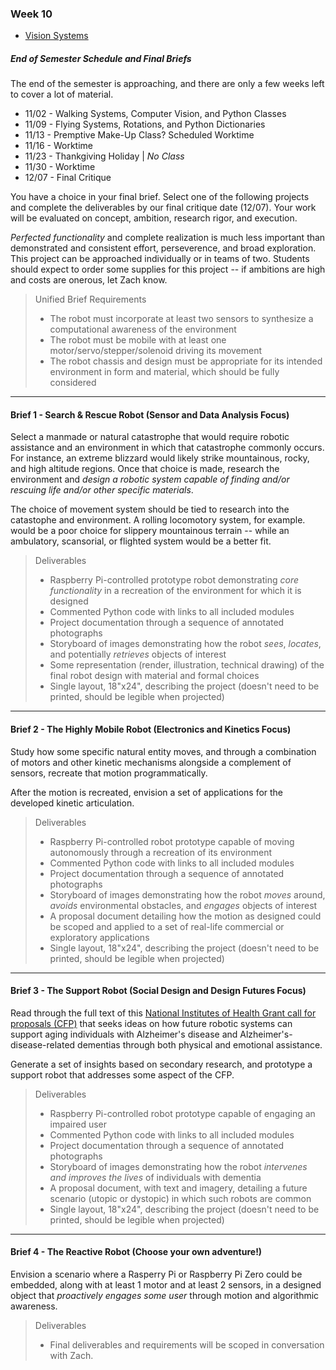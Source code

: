 ### Week 10

- [Vision Systems](vision.md)

##### End of Semester Schedule and Final Briefs
The end of the semester is approaching, and there are only a few weeks left to cover a lot of material.

- 11/02 - Walking Systems, Computer Vision, and Python Classes
- 11/09 - Flying Systems, Rotations, and Python Dictionaries
- 11/13 - Premptive Make-Up Class? Scheduled Worktime
- 11/16 - Worktime
- 11/23 - Thankgiving Holiday | *No Class*
- 11/30 - Worktime
- 12/07 - Final Critique

You have a choice in your final brief. Select one of the following projects and complete the deliverables by our final critique date (12/07). Your work will be evaluated on concept, ambition, research rigor, and execution.

*Perfected functionality* and complete realization is much less important than demonstrated and consistent effort, perseverence, and broad exploration. This project can be approached individually or in teams of two. Students should expect to order some supplies for this project -- if ambitions are high and costs are onerous, let Zach know.

> Unified Brief Requirements
> - The robot must incorporate at least two sensors to synthesize a computational awareness of the environment
> - The robot must be mobile with at least one motor/servo/stepper/solenoid driving its movement  
> - The robot chassis and design must be appropriate for its intended environment in form and material, which should be fully considered

-----

#### Brief 1 - Search & Rescue Robot (Sensor and Data Analysis Focus)

Select a manmade or natural catastrophe that would require robotic assistance and an environment in which that catastrophe commonly occurs. For instance, an extreme blizzard would likely strike mountainous, rocky, and high altitude regions. Once that choice is made, research the environment and *design a robotic system capable of finding and/or rescuing life and/or other specific materials*.

The choice of movement system should be tied to research into the catastophe and environment. A rolling locomotory system, for example. would be a poor choice for slippery mountainous terrain -- while an ambulatory, scansorial, or flighted system would be a better fit.

> Deliverables
>- Raspberry Pi-controlled prototype robot demonstrating *core functionality* in a recreation of the environment for which it is designed
>- Commented Python code with links to all included modules
>- Project documentation through a sequence of annotated photographs 
>- Storyboard of images demonstrating how the robot *sees*, *locates*, and potentially *retrieves* objects of interest
>- Some representation (render, illustration, technical drawing) of the final robot design with material and formal choices
>- Single layout, 18"x24", describing the project (doesn't need to be printed, should be legible when projected)

-----

#### Brief 2 - The Highly Mobile Robot (Electronics and Kinetics Focus)
Study how some specific natural entity moves, and through a combination of motors and other kinetic mechanisms alongside a complement of sensors, recreate that motion programmatically.

After the motion is recreated, envision a set of applications for the developed kinetic articulation.

> Deliverables
>- Raspberry Pi-controlled robot prototype capable of moving autonomously through a recreation of its environment
>- Commented Python code with links to all included modules
>- Project documentation through a sequence of annotated photographs 
>- Storyboard of images demonstrating how the robot *moves* around, *avoids* environmental obstacles, and *engages* objects of interest
>- A proposal document detailing how the motion as designed could be scoped and applied to a set of real-life commercial or exploratory applications 
>- Single layout, 18"x24", describing the project (doesn't need to be printed, should be legible when projected)

-----

#### Brief 3 - The Support Robot (Social Design and Design Futures Focus)
Read through the full text of this [National Institutes of Health Grant call for proposals (CFP)](https://grants.nih.gov/grants/guide/pa-files/PAR-17-107.html) that seeks ideas on how future robotic systems can support aging individuals with Alzheimer's disease and Alzheimer's-disease-related dementias through both physical and emotional assistance. 

Generate a set of insights based on secondary research, and prototype a support robot that addresses some aspect of the CFP.

> Deliverables
>- Raspberry Pi-controlled robot prototype capable of engaging an impaired user
>- Commented Python code with links to all included modules
>- Project documentation through a sequence of annotated photographs 
>- Storyboard of images demonstrating how the robot *intervenes and improves the lives* of individuals with dementia
>- A proposal document, with text and imagery, detailing a future scenario (utopic or dystopic) in which such robots are common
>- Single layout, 18"x24", describing the project (doesn't need to be printed, should be legible when projected)

-----

#### Brief 4 - The Reactive Robot (Choose your own adventure!)
Envision a scenario where a Rasperry Pi or Raspberry Pi Zero could be embedded, along with at least 1 motor and at least 2 sensors, in a designed object that *proactively engages some user* through motion and algorithmic awareness. 

> Deliverables
>- Final deliverables and requirements will be scoped in conversation with Zach.
